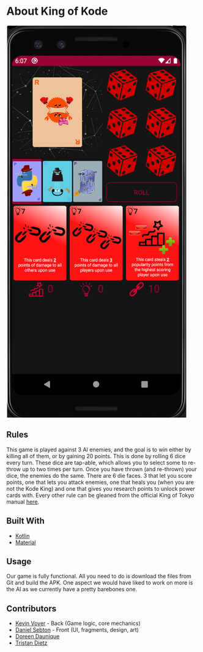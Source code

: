 <!-- PROJECT LOGO -->

# About King of Kode

![our app in action][game-screenshot]

## Rules

This game is played against 3 AI enemies, and the goal is to win either by killing all of them, or by gaining 20 points.
This is done by rolling 6 dice every turn.
These dice are tap-able, which allows you to select some to re-throw up to two times per turn.
Once you have thrown (and re-thrown) your dice, the enemies do the same.
There are 6 die faces. 3 that let you score points, one that lets you attack enemies, one that heals you (when you are not the Kode King) and one that gives you research points to unlock power cards with.
Every other rule can be gleaned from the official King of Tokyo manual [here](https://www.iello.com/sites/default/files/2016-10/KingOfTokyo_2016_EN_Rules.pdf).

## Built With

* [Kotlin](https://kotlinlang.org/)
* [Material](https://material.io/)

## Usage

Our game is fully functional.
All you need to do is download the files from Git and build the APK.
One aspect we would have liked to work on more is the AI as we currently have a pretty barebones one.

## Contributors

* [Kevin Voyer](https://github.com/kecsou) - Back (Game logic, core mechanics)
* [Daniel Sebton](https://github.com/Allexio) - Front (UI, fragments, design, art)
* [Doreen Daunique](https://github.com/DoreenDaunique)
* [Tristan Dietz](https://github.com/Pyrrha)


[game-screenshot]: app/src/main/res/drawable/game.png